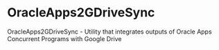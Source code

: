 # OracleApps2GDriveSync
OracleApps2GDriveSync - Utility that integrates outputs of Oracle Apps Concurrent Programs with Google Drive
